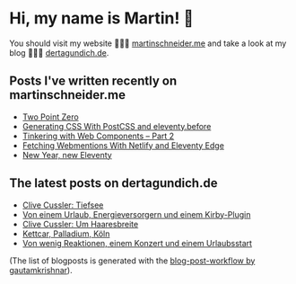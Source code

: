 # Hi, my name is Martin! 👋 
You should visit my website 👨🏼‍💻  [martinschneider.me](https://martinschneider.me) and take a look at my blog 🤷🏼‍♂️ [dertagundich.de](https://www.dertagundich.de).

## Posts I've written recently on martinschneider.me
<!-- MSME-POST-LIST:START -->
- [Two Point Zero](https://martinschneider.me/articles/two-point-zero/)
- [Generating CSS With PostCSS and eleventy.before](https://martinschneider.me/articles/generating-css-with-postcss-and-eleventy-before/)
- [Tinkering with Web Components – Part 2](https://martinschneider.me/articles/tinkering-with-web-components-part-2/)
- [Fetching Webmentions With Netlify and Eleventy Edge](https://martinschneider.me/articles/fetching-webmentions-with-netlify-and-eleventy-edge/)
- [New Year, new Eleventy](https://martinschneider.me/articles/new-year-new-eleventy/)
<!-- MSME-POST-LIST:END -->

## The latest posts on dertagundich.de
<!-- DTUI-POST-LIST:START -->
- [Clive Cussler: Tiefsee](https://www.dertagundich.de/blog/2024/04/clive-cussler-tiefsee)
- [Von einem Urlaub, Energieversorgern und einem Kirby-Plugin](https://www.dertagundich.de/blog/2024/04/von-einem-urlaub-energieversorgern-und-einem-kirby-plugin)
- [Clive Cussler: Um Haaresbreite](https://www.dertagundich.de/blog/2024/04/clive-cussler-um-haaresbreite)
- [Kettcar, Palladium, Köln](https://www.dertagundich.de/blog/2024/04/kettcar-palladium-koln)
- [Von wenig Reaktionen, einem Konzert und einem Urlaubsstart](https://www.dertagundich.de/blog/2024/04/von-wenig-reaktionen-einem-konzert-und-einem-urlaubsstart)
<!-- DTUI-POST-LIST:END -->

(The list of blogposts is generated with the [blog-post-workflow by gautamkrishnar](https://github.com/gautamkrishnar/blog-post-workflow)).
